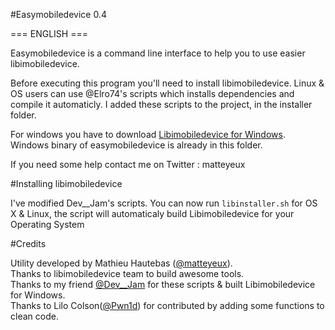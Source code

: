 #Easymobiledevice 0.4

=== ENGLISH ===

Easymobiledevice is a command line interface to help you to use easier libimobiledevice.

Before executing this program you'll need to install libimobiledevice.
Linux & OS users can use @Elro74's scripts which installs dependencies and compile it automaticly.
I added these scripts to the project, in the installer folder.

For windows you have to download [Libimobiledevice for Windows](https://github.com/matteyeux/easymobiledevice/releases/download/plop/Libimobiledevice.zip). Windows binary of easymobiledevice is already in this folder.

If you need some help contact me on Twitter : matteyeux

#Installing libimobiledevice

I've modified Dev__Jam's scripts. You can now run `libinstaller.sh` for OS X & Linux, the script will automaticaly build Libimobiledevice for your Operating System <br>

#Credits

Utility developed by Mathieu Hautebas ([@matteyeux](https://twitter.com/matteyeux)).<br> 
Thanks to libimobiledevice team to build awesome tools.<br> 
Thanks to my friend [@Dev__Jam](https://twitter.com/Dev__Jam) for these scripts & built Libimobiledevice for Windows.<br> 
Thanks to Lilo Colson([@Pwn1d](https://twitter.com/Pwn1d)) for contributed by adding some functions to clean code.

